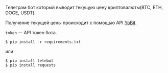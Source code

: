Телеграм бот который выводит текущую цену криптовалюты(BTC, ETH, DOGE, USDT).

Получение текущей цены происходит c помощью API
[YoBit](https://yobit.net/api).

`token` — API токен бота.

```
$ pip install -r requirements.txt
```
или
```
$ pip install telebot
$ pip install requests
```





